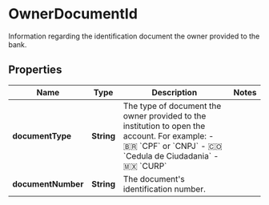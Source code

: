 

# OwnerDocumentId

Information regarding the identification document the owner provided to the bank.

## Properties

| Name | Type | Description | Notes |
|------------ | ------------- | ------------- | -------------|
|**documentType** | **String** | The type of document the owner provided to the institution to open the account. For example:   - 🇧🇷 &#x60;CPF&#x60; or &#x60;CNPJ&#x60; - 🇨🇴 &#x60;Cedula de Ciudadania&#x60; - 🇲🇽 &#x60;CURP&#x60;  |  |
|**documentNumber** | **String** | The document&#39;s identification number. |  |



